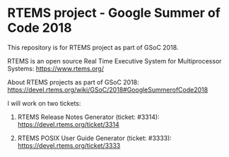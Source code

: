 # RTEMS project - Google Summer of Code 2018

This repository is for RTEMS project as part of GSoC 2018.

RTEMS is an open source Real Time Executive System for Multiprocessor Systems:
https://www.rtems.org/

About RTEMS projects as part of GSoC 2018:
https://devel.rtems.org/wiki/GSoC/2018#GoogleSummerofCode2018

I will work on two tickets:

1. RTEMS Release Notes Generator (ticket: #3314): https://devel.rtems.org/ticket/3314

2. RTEMS POSIX User Guide Generator (ticket: #3333): https://devel.rtems.org/ticket/3333
